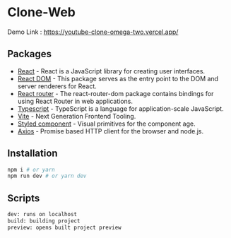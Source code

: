 # Clone-Web

Demo Link : https://youtube-clone-omega-two.vercel.app/

## Packages

- [React](https://www.npmjs.com/package/react) - React is a JavaScript library for creating user interfaces.
- [React DOM](https://www.npmjs.com/package/react-dom) - This package serves as the entry point to the DOM and server renderers for React.
- [React router](https://www.npmjs.com/package/react-router-dom) - The react-router-dom package contains bindings for using React Router in web applications.
- [Typescript](https://www.npmjs.com/package/typescript) - TypeScript is a language for application-scale JavaScript.
- [Vite](https://www.npmjs.com/package/vite) - Next Generation Frontend Tooling.
- [Styled component](https://www.npmjs.com/package/styled-components) - Visual primitives for the component age.
- [Axios](https://www.npmjs.com/package/axios) - Promise based HTTP client for the browser and node.js.

## Installation

```sh
npm i # or yarn
npm run dev # or yarn dev
```

## Scripts

```sh
dev: runs on localhost
build: building project
preview: opens built project preview
```
